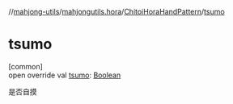 //[mahjong-utils](../../../index.md)/[mahjongutils.hora](../index.md)/[ChitoiHoraHandPattern](index.md)/[tsumo](tsumo.md)

# tsumo

[common]\
open override val [tsumo](tsumo.md): [Boolean](https://kotlinlang.org/api/latest/jvm/stdlib/kotlin/-boolean/index.html)

是否自摸
